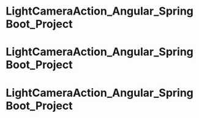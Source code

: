 # LightCameraAction_Angular_SpringBoot_Project
# LightCameraAction_Angular_SpringBoot_Project
# LightCameraAction_Angular_SpringBoot_Project
